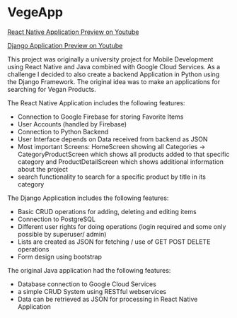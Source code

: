 # VegeApp

[React Native Application Preview on Youtube](https://www.youtube.com/watch?v=Cql1pk8h7g4)

[Django Application Preview on Youtube](https://www.youtube.com/watch?v=1VetHRRGF-c)

This project was originally a university project for Mobile Development using React Native and Java combined with Google Cloud Services. As a challenge I decided 
to also create a backend Application in Python using the Django Framework. The original idea was to make an applications for searching for Vegan Products. 

The React Native Application includes the following features:
* Connection to Google Firebase for storing Favorite Items
* User Accounts (handled by Firebase)
* Connection to Python Backend
* User Interface depends on Data received from backend as JSON
* Most important Screens: HomeScreen showing all Categories -> CategoryProductScreen which shows all products added to that specific category and ProductDetailScreen
which shows additional information about the project
* search functionality to search for a specific product by title in its category

The Django Application includes the following features:
* Basic CRUD operations for adding, deleting and editing items
* Connection to PostgreSQL 
* Different user rights for doing operations (login required and some only possible by superuser/ admin)
* Lists are created as JSON for fetching / use of GET POST DELETE operations
* Form design using bootstrap

The original Java application had the following features:
* Database connection to Google Cloud Services 
* a simple CRUD System using RESTful webservices 
* Data can be retrieved as JSON for processing in React Native Application
